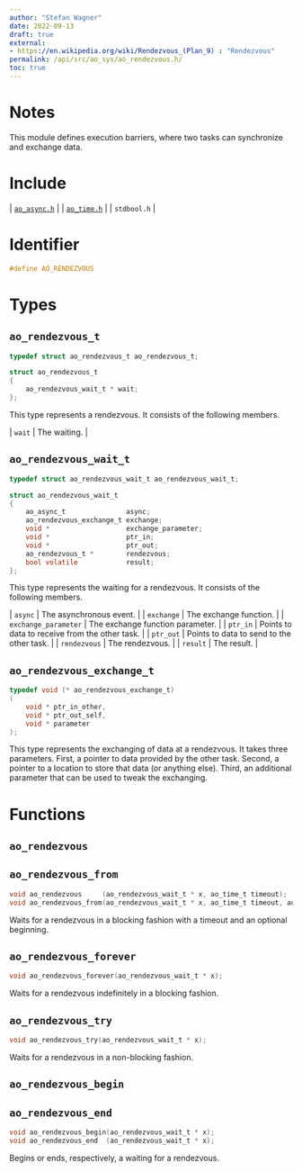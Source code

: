 ```yaml
---
author: "Stefan Wagner"
date: 2022-09-13
draft: true
external:
- https://en.wikipedia.org/wiki/Rendezvous_(Plan_9) : "Rendezvous"
permalink: /api/src/ao_sys/ao_rendezvous.h/
toc: true
---
```


# Notes

This module defines execution barriers, where two tasks can synchronize and exchange data.

# Include

| [`ao_async.h`](ao_async.h.md) |
| [`ao_time.h`](ao_time.h.md) |
| `stdbool.h` |

# Identifier

```c
#define AO_RENDEZVOUS
```

# Types

## `ao_rendezvous_t`

```c
typedef struct ao_rendezvous_t ao_rendezvous_t;
```

```c
struct ao_rendezvous_t
{
    ao_rendezvous_wait_t * wait;
};
```

This type represents a rendezvous. It consists of the following members.

| `wait` | The waiting. |

## `ao_rendezvous_wait_t`

```c
typedef struct ao_rendezvous_wait_t ao_rendezvous_wait_t;
```

```c
struct ao_rendezvous_wait_t
{
    ao_async_t               async;
    ao_rendezvous_exchange_t exchange;
    void *                   exchange_parameter;
    void *                   ptr_in;
    void *                   ptr_out;
    ao_rendezvous_t *        rendezvous;
    bool volatile            result;
};
```

This type represents the waiting for a rendezvous. It consists of the following members.

| `async` | The asynchronous event. |
| `exchange` | The exchange function. |
| `exchange_parameter` | The exchange function parameter. |
| `ptr_in` | Points to data to receive from the other task. |
| `ptr_out` | Points to data to send to the other task. |
| `rendezvous` | The rendezvous. |
| `result` | The result.  |

## `ao_rendezvous_exchange_t`

```c
typedef void (* ao_rendezvous_exchange_t)
(
    void * ptr_in_other,
    void * ptr_out_self,
    void * parameter
);
```

This type represents the exchanging of data at a rendezvous. It takes three parameters. First, a pointer to data provided by the other task. Second, a pointer to a location to store that data (or anything else). Third, an additional parameter that can be used to tweak the exchanging.

# Functions

## `ao_rendezvous`
## `ao_rendezvous_from`

```c
void ao_rendezvous     (ao_rendezvous_wait_t * x, ao_time_t timeout);
void ao_rendezvous_from(ao_rendezvous_wait_t * x, ao_time_t timeout, ao_time_t beginning);
```

Waits for a rendezvous in a blocking fashion with a timeout and an optional beginning.

## `ao_rendezvous_forever`

```c
void ao_rendezvous_forever(ao_rendezvous_wait_t * x);
```

Waits for a rendezvous indefinitely in a blocking fashion.

## `ao_rendezvous_try`

```c
void ao_rendezvous_try(ao_rendezvous_wait_t * x);
```

Waits for a rendezvous in a non-blocking fashion.

## `ao_rendezvous_begin`
## `ao_rendezvous_end`

```c
void ao_rendezvous_begin(ao_rendezvous_wait_t * x);
void ao_rendezvous_end  (ao_rendezvous_wait_t * x);
```

Begins or ends, respectively, a waiting for a rendezvous.
